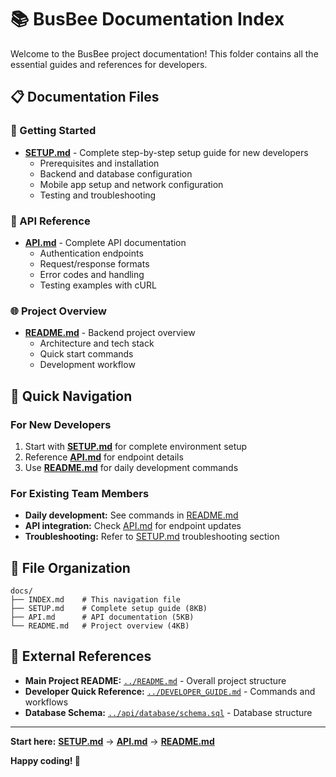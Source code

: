 # 📚 BusBee Documentation Index

Welcome to the BusBee project documentation! This folder contains all the essential guides and references for developers.

## 📋 Documentation Files

### 🚀 Getting Started
- **[SETUP.md](./SETUP.md)** - Complete step-by-step setup guide for new developers
  - Prerequisites and installation
  - Backend and database configuration  
  - Mobile app setup and network configuration
  - Testing and troubleshooting

### 🔌 API Reference
- **[API.md](./API.md)** - Complete API documentation
  - Authentication endpoints
  - Request/response formats
  - Error codes and handling
  - Testing examples with cURL

### 🌐 Project Overview
- **[README.md](./README.md)** - Backend project overview
  - Architecture and tech stack
  - Quick start commands
  - Development workflow

## 🎯 Quick Navigation

### For New Developers
1. Start with **[SETUP.md](./SETUP.md)** for complete environment setup
2. Reference **[API.md](./API.md)** for endpoint details
3. Use **[README.md](./README.md)** for daily development commands

### For Existing Team Members
- **Daily development:** See commands in [README.md](./README.md)
- **API integration:** Check [API.md](./API.md) for endpoint updates
- **Troubleshooting:** Refer to [SETUP.md](./SETUP.md) troubleshooting section

## 📁 File Organization

```
docs/
├── INDEX.md    # This navigation file
├── SETUP.md    # Complete setup guide (8KB)
├── API.md      # API documentation (5KB)  
└── README.md   # Project overview (4KB)
```

## 🔗 External References

- **Main Project README:** [`../README.md`](../README.md) - Overall project structure
- **Developer Quick Reference:** [`../DEVELOPER_GUIDE.md`](../DEVELOPER_GUIDE.md) - Commands and workflows
- **Database Schema:** [`../api/database/schema.sql`](../api/database/schema.sql) - Database structure

---

**Start here:** [**SETUP.md**](./SETUP.md) → [**API.md**](./API.md) → [**README.md**](./README.md)

**Happy coding! 🎉**
